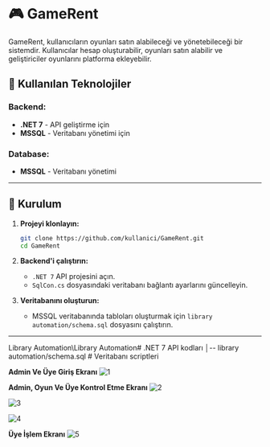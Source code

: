# 🎮 GameRent

GameRent, kullanıcıların oyunları satın alabileceği ve yönetebileceği bir sistemdir. Kullanıcılar hesap oluşturabilir, oyunları satın alabilir ve geliştiriciler oyunlarını platforma ekleyebilir.

## 🚀 Kullanılan Teknolojiler

### Backend:

- **.NET 7** - API geliştirme için
- **MSSQL** - Veritabanı yönetimi için

### Database:

- **MSSQL** - Veritabanı yönetimi

---

## 🔧 Kurulum

1. **Projeyi klonlayın:**

   ```bash
   git clone https://github.com/kullanici/GameRent.git
   cd GameRent
   ```

2. **Backend'i çalıştırın:**

   - `.NET 7` API projesini açın.
   - `SqlCon.cs` dosyasındaki veritabanı bağlantı ayarlarını güncelleyin.

3. **Veritabanını oluşturun:**

   - MSSQL veritabanında tabloları oluşturmak için `library automation/schema.sql` dosyasını çalıştırın.

---
Library Automation\Library Automation# .NET 7 API kodları
│-- library automation/schema.sql # Veritabanı scriptleri

**Admin Ve Üye Giriş Ekranı**
![1](https://github.com/user-attachments/assets/ac338ade-3c43-4790-b456-939bd32b74fe)

**Admin, Oyun Ve Üye Kontrol Etme Ekranı**
![2](https://github.com/user-attachments/assets/094da28c-a306-41f3-9b13-4e5f44c0588c)

![3](https://github.com/user-attachments/assets/06ce759e-60e9-44a5-a2a4-ac7f7d1dad04)

![4](https://github.com/user-attachments/assets/5dfff6e9-5a5e-4f3f-a4fe-ebe8663602d4)

**Üye İşlem Ekranı**
![5](https://github.com/user-attachments/assets/cfa817ca-3057-4ad5-a59a-d78f5c995ebe)



